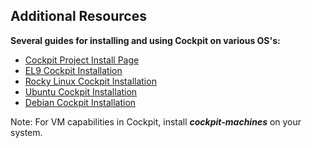 ## Additional Resources

**Several guides for installing and using Cockpit on various OS's:**
- [Cockpit Project Install Page](https://cockpit-project.org/running)
- [EL9 Cockpit Installation](https://access.redhat.com/documentation/en-us/red_hat_enterprise_linux/9/html/managing_systems_using_the_rhel_9_web_console/index)
- [Rocky Linux Cockpit Installation](https://docs.rockylinux.org/guides/virtualization/cockpit-machines/)
- [Ubuntu Cockpit Installation](https://www.geeksforgeeks.org/how-to-install-cockpit-on-ubuntu-22-04-for-better-server/)
- [Debian Cockpit Installation](https://www.howtoforge.com/how-to-install-cockpit-on-debian-11/)

Note: For VM capabilities in Cockpit, install **_cockpit-machines_** on your system.